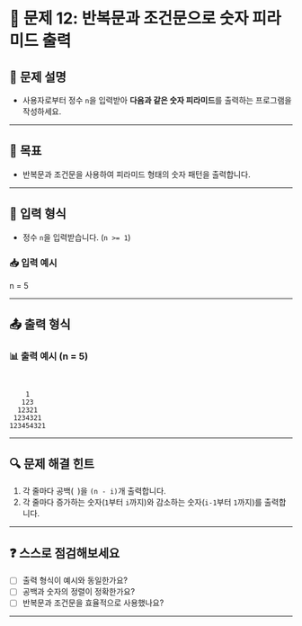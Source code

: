 # 📘 문제 12: 반복문과 조건문으로 숫자 피라미드 출력

## 📝 문제 설명
- 사용자로부터 정수 `n`을 입력받아 **다음과 같은 숫자 피라미드**를 출력하는 프로그램을 작성하세요.

---

## 🎯 목표
- 반복문과 조건문을 사용하여 피라미드 형태의 숫자 패턴을 출력합니다.

---

## 📂 입력 형식
- 정수 `n`을 입력받습니다. (`n >= 1`)

### 📥 입력 예시
n = 5


---

## 📤 출력 형식
### 📊 출력 예시 (n = 5)
```angular2html
    
   
    1
   123
  12321
 1234321
123454321

```


---

## 🔍 문제 해결 힌트
1. 각 줄마다 공백(` `)을 `(n - i)`개 출력합니다.
2. 각 줄마다 증가하는 숫자(`1`부터 `i`까지)와 감소하는 숫자(`i-1`부터 `1`까지)를 출력합니다.

---

## ❓ 스스로 점검해보세요
- [ ] 출력 형식이 예시와 동일한가요?
- [ ] 공백과 숫자의 정렬이 정확한가요?
- [ ] 반복문과 조건문을 효율적으로 사용했나요?

---